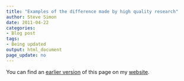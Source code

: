 ```yaml
---
title: "Examples of the difference made by high quality research"
author: Steve Simon
date: 2011-04-22
categories:
- Blog post
tags:
- Being updated
output: html_document
page_update: no
---
```


You can find an [earlier version][sim1] of this page on my [website][sim2].

[sim1]: http://www.pmean.com/11/HighQuality.html
[sim2]: http://www.pmean.com
